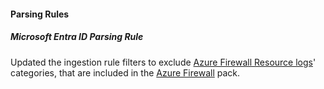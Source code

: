
#### Parsing Rules

##### Microsoft Entra ID Parsing Rule

Updated the ingestion rule filters to exclude [Azure Firewall Resource logs](https://learn.microsoft.com/en-us/azure/azure-monitor/reference/supported-logs/microsoft-network-azurefirewalls-logs)' categories, that are included in the [Azure Firewall](https://cortex.marketplace.pan.dev/marketplace/details/AzureFirewall/) pack. 
